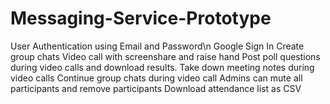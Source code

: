 # Messaging-Service-Prototype


User Authentication using Email and Password\n
Google Sign In
Create group chats
Video call with screenshare and raise hand
Post poll questions during video calls and download results.
Take down meeting notes during video calls
Continue group chats during video call
Admins can mute all participants and remove participants
Download attendance list as CSV
